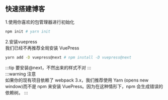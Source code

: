 ## 快速搭建博客  
1.使用你喜欢的包管理器进行初始化
```sh
npm init # yarn init
```
2.安装vuepress  
我们已经不再推荐全局安装 VuePress
```sh
yarn add -D vuepress@next # npm install -D vuepress@next
```  
:::tip
要安装@next，不然出来的样式不对
:::  
:::warning 注意  
如果你的现有项目依赖了 webpack 3.x，我们推荐使用 Yarn (opens new window)而不是 npm 来安装 VuePress。因为在这种情形下，npm 会生成错误的依赖树。
:::

